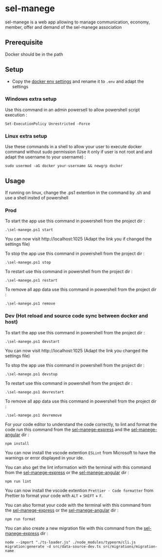 # sel-manege

sel-manege is a web app allowing to manage communication, economy, member, offer and demand of the sel-manege association

## Prerequisite

Docker should be in the path

## Setup

- Copy the [docker env settings](./sample.env) and rename it to `.env` and adapt the settings

### Windows extra setup

Use this command in an admin powersell to allow powershell script execution :

```
Set-ExecutionPolicy Unrestricted -Force
```

### Linux extra setup

Use these commands in a shell to allow your user to execute docker command without sudo permission (Use it only if user is not root and and adapt the username to your username) :

```
sudo usermod -aG docker your-username && newgrp docker
```

## Usage

If running on linux, change the .ps1 extention in the command by .sh and use a shell insted of powershell

### Prod

To start the app use this command in powershell from the project dir :

```
.\sel-manege.ps1 start
```

You can now visit http://localhost:1025 (Adapt the link you if changed the settings file)

To stop the app use this command in powershell from the project dir :

```
.\sel-manege.ps1 stop
```

To restart use this command in powershell from the project dir :

```
.\sel-manege.ps1 restart
```

To remove all app data use this command in powershell from the project dir :

```
.\sel-manege.ps1 remove
```

### Dev (Hot reload and source code sync between docker and host)

To start the app use this command in powershell from the project dir :

```
.\sel-manege.ps1 devstart
```

You can now visit http://localhost:1025 (Adapt the link you changed the settings file)

To stop the app use this command in powershell from the project dir :

```
.\sel-manege.ps1 devstop
```

To restart use this command in powershell from the project dir :

```
.\sel-manege.ps1 devrestart
```

To remove all app data use this command in powershell from the project dir :

```
.\sel-manege.ps1 devremove
```

For your code editor to understand the code correctly, to lint and format the code run this command from the [sel-manege-express](./sel-manege-express) and the [sel-manege-angular](./sel-manege-angular) dir :

```
npm install
```

You can now install the vscode extention `ESLint` from Microsoft to have the warnings or error displayed in your ide.

You can also get the lint information with the terminal with this command from the [sel-manege-express](./sel-manege-express) or the [sel-manege-angular](./sel-manege-angular) dir :

```
npm run lint
```

You can now install the vscode extention `Prettier - Code formatter` from Prettier to format your code with `ALT` + `SHIFT` + `F`.

You can also format your code with the terminal with this command from the [sel-manege-express](./sel-manege-express) or the [sel-manege-angular](./sel-manege-angular) dir :

```
npm run format
```

You can also create a new migration file with this command from the [sel-manege-express](./sel-manege-express) dir :

```
node --import "./ts-loader.js" ./node_modules/typeorm/cli.js migration:generate -d src/data-source-dev.ts src/migrations/migration-name
```
